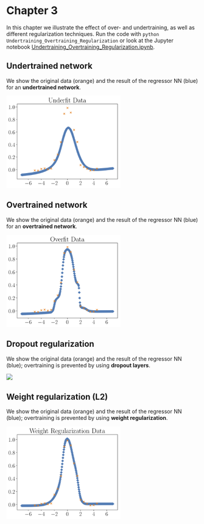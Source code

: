 # Chapter 3
In this chapter we illustrate the effect of over- and undertraining, as well as different regularization techniques. Run the code with `python Undertraining_Overtraining_Regularization` or look at the Jupyter notebook [Undertraining\_Overtraining\_Regularization.ipynb](./Undertraining_Overtraining_Regularization.ipynb).

## Undertrained network
We show the original data (orange) and the result of the regressor NN (blue) for an **undertrained network**.

<img src="./NN_Underfit.png" width="300px"/>

## Overtrained network
We show the original data (orange) and the result of the regressor NN (blue) for an **overtrained network**.

<img src="./NN_Overfit.png" width="300px"/>

## Dropout regularization
We show the original data (orange) and the result of the regressor NN (blue); overtraining is prevented by using **dropout layers**.

<img src="./Dropout.png" width="300px"/>

## Weight regularization (L2)
We show the original data (orange) and the result of the regressor NN (blue); overtraining is prevented by using **weight regularization**.

<img src="./NN_WeightRegularization.png" width="300px"/>
